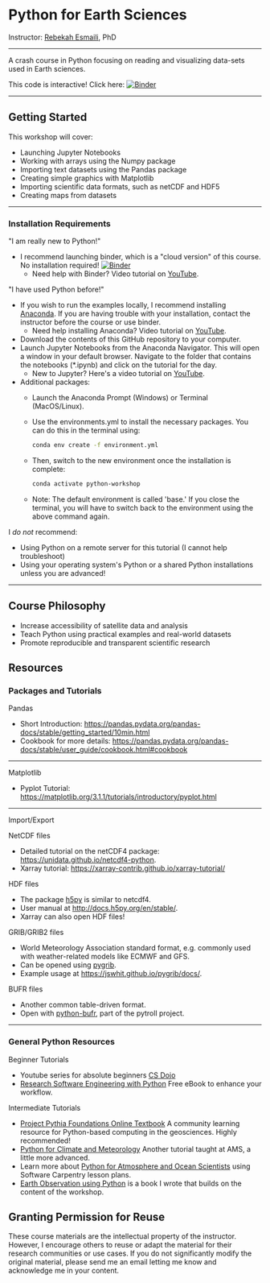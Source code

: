 # Python for Earth Sciences

Instructor: [Rebekah Esmaili](http://www.rebekahesmaili.com), PhD

---

A crash course in Python focusing on reading and visualizing data-sets used in Earth sciences.

This code is interactive! Click here: [![Binder](https://mybinder.org/badge_logo.svg)](https://mybinder.org/v2/gh/modern-tools-workshop/ESSIC-workshop-2023/HEAD)

---

## Getting Started

This workshop will cover:

* Launching Jupyter Notebooks
* Working with arrays using the Numpy package
* Importing text datasets using the Pandas package
* Creating simple graphics with Matplotlib
* Importing scientific data formats, such as netCDF and HDF5
* Creating maps from datasets

---

### Installation Requirements

"I am really new to Python!"

* I recommend launching binder, which is a "cloud version" of this course. No installation required! [![Binder](https://mybinder.org/badge_logo.svg)](https://mybinder.org/v2/gh/modern-tools-workshop/ESSIC-workshop-2023/HEAD)
    * Need help with Binder? Video tutorial on [YouTube](https://youtu.be/3BrfFe4HsAw).

"I have used Python before!"

* If you wish to run the examples locally, I recommend installing [Anaconda](https://www.anaconda.com/products/individual). If you are having trouble with your installation, contact the instructor before the course or use binder.
    * Need help installing Anaconda? Video tutorial on [YouTube](https://youtu.be/zxSQCXXvOIM).
* Download the contents of this GitHub repository to your computer.
* Launch Jupyter Notebooks from the Anaconda Navigator. This will open a window in your default browser. Navigate to the folder that contains the notebooks (*.ipynb) and click on the tutorial for the day.
    * New to Jupyter? Here's a video tutorial on [YouTube](https://youtu.be/gmMCuR9JPpY).
* Additional packages:
  * Launch the Anaconda Prompt (Windows) or Terminal (MacOS/Linux).
  * Use the environments.yml to install the necessary packages. You can do this in the terminal using:

    ```bash
    conda env create -f environment.yml
    ```

  * Then, switch to the new environment once the installation is complete:

    ```bash
    conda activate python-workshop
    ```
  * Note: The default environment is called 'base.' If you close the terminal, you will have to switch back to the environment using the above command again.

I *do not* recommend:
* Using Python on a remote server for this tutorial (I cannot help troubleshoot)
* Using your operating system's Python or a shared Python installations unless you are advanced!

---
## Course Philosophy

* Increase accessibility of satellite data and analysis
* Teach Python using practical examples and real-world datasets
* Promote reproducible and transparent scientific research

## Resources

### Packages and Tutorials

Pandas
* Short Introduction: https://pandas.pydata.org/pandas-docs/stable/getting_started/10min.html
* Cookbook for more details: https://pandas.pydata.org/pandas-docs/stable/user_guide/cookbook.html#cookbook

---
 Matplotlib
* Pyplot Tutorial: https://matplotlib.org/3.1.1/tutorials/introductory/pyplot.html

---
Import/Export

NetCDF files
* Detailed tutorial on the netCDF4 package: https://unidata.github.io/netcdf4-python.
* Xarray tutorial: https://xarray-contrib.github.io/xarray-tutorial/

HDF files
* The package [h5py](https://www.h5py.org/) is similar to netcdf4.
* User manual at http://docs.h5py.org/en/stable/.
* Xarray can also open HDF files!

GRIB/GRIB2 files
* World Meteorology Association standard format, e.g. commonly used with weather-related models like ECMWF and GFS.
* Can be opened using [pygrib](https://github.com/jswhit/pygrib).
* Example usage at https://jswhit.github.io/pygrib/docs/.

BUFR files
* Another common table-driven format.
* Open with [python-bufr](https://github.com/pytroll/python-bufr), part of the pytroll project.
---    

### General Python Resources   

Beginner Tutorials
* Youtube series for absolute beginners [CS Dojo](https://www.youtube.com/watch?v=Z1Yd7upQsXY&list=PLBZBJbE_rGRWeh5mIBhD-hhDwSEDxogDg)
* [Research Software Engineering with Python](https://merely-useful.tech/py-rse/) Free eBook to enhance your workflow.

Intermediate Tutorials
* [Project Pythia Foundations Online Textbook](https://foundations.projectpythia.org/landing-page.html) A community learning resource for Python-based computing in the geosciences. Highly recommended!
* [Python for Climate and Meteorology](https://www.youtube.com/watch?v=uQZAEPnUZ5o) Another tutorial taught at AMS, a little more advanced.
* Learn more about [Python for Atmosphere and Ocean Scientists](https://carpentries-lab.github.io/python-aos-lesson/) using Software Carpentry lesson plans.
* [Earth Observation using Python](https://www.wiley.com/en-us/Earth+Observation+using+Python%3A+A+Practical+Programming+Guide-p-9781119606888) is a book I wrote that builds on the content of the workshop.

## Granting Permission for Reuse
These course materials are the intellectual property of the instructor. However, I encourage others to reuse or adapt the material for their research communities or use cases. If you do not significantly modify the original material, please send me an email letting me know and acknowledge me in your content.